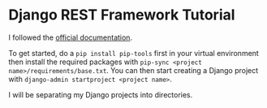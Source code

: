 # Django REST Framework Tutorial
I followed the [official documentation](https://www.django-rest-framework.org/).

To get started, do a `pip install pip-tools` first in your virtual environment then install the required packages with `pip-sync <project name>/requirements/base.txt`. You can then start creating a Django project with `django-admin startproject <project name>`.

I will be separating my Django projects into directories.
